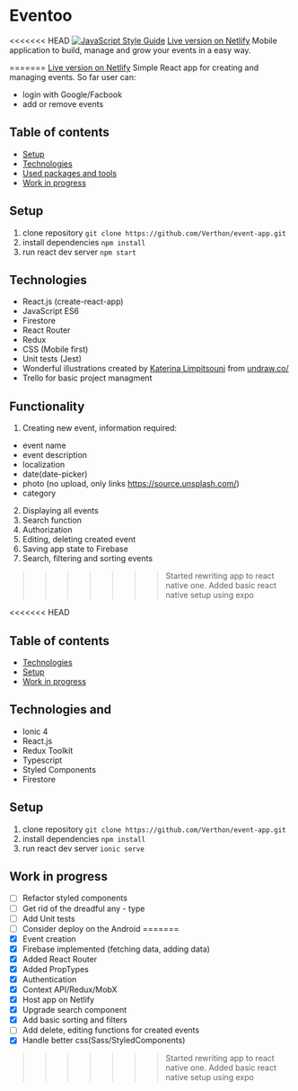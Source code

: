 # Eventoo
<<<<<<< HEAD
[![JavaScript Style Guide](https://img.shields.io/badge/code_style-standard-brightgreen.svg)](https://standardjs.com)
[Live version on Netlify](https://eventooo.netlify.app "Live version on Netlify") 
Mobile application to build, manage and grow your events in a easy way. 

=======
[Live version on Netlify](https://eventooo.netlify.com/ "Live version on Netlify")
Simple React app for creating and managing events. So far user can:
- login with Google/Facbook
- add or remove events

## Table of contents
* [Setup](#setup)
* [Technologies](#technologies)
* [Used packages and tools](#used-packages-and-tools)
* [Work in progress](#work-in-progress)

## Setup

1. clone repository `git clone https://github.com/Verthon/event-app.git`
2. install dependencies `npm install`
3. run react dev server `npm start`

## Technologies
- React.js (create-react-app)
- JavaScript ES6
- Firestore
- React Router
- Redux
- CSS (Mobile first)
- Unit tests (Jest)
- Wonderful illustrations created by [Katerina Limpitsouni](https://twitter.com/ninalimpi) from [undraw.co/](https://undraw.co/) 
- Trello for basic project managment


## Functionality

1. Creating new event, information required:
  * event name
  * event description
  * localization
  * date(date-picker)
  * photo (no upload, only links https://source.unsplash.com/)
  * category 
2. Displaying all events
3. Search function
4. Authorization
5. Editing, deleting created event
6. Saving app state to Firebase
7. Search, filtering and sorting events
>>>>>>> Started rewriting app to react native one. Added basic react native setup using expo


<<<<<<< HEAD
## Table of contents
* [Technologies](#technologies)
* [Setup](#setup)
* [Work in progress](#work-in-progress)


## Technologies and
- Ionic 4
- React.js
- Redux Toolkit
- Typescript
- Styled Components
- Firestore


## Setup

1. clone repository `git clone https://github.com/Verthon/event-app.git`
2. install dependencies `npm install`
3. run react dev server `ionic serve`


## Work in progress
- [ ] Refactor styled components
- [ ] Get rid of the dreadful any - type
- [ ] Add Unit tests
- [ ] Consider deploy on the Android
=======
- [x] Event creation
- [x] Firebase implemented (fetching data, adding data)
- [x] Added React Router
- [x] Added PropTypes
- [x] Authentication
- [x] Context API/Redux/MobX
- [x] Host app on Netlify
- [x] Upgrade search component
- [x] Add basic sorting and filters
- [ ] Add delete, editing functions for created events
- [x] Handle better css(Sass/StyledComponents)
>>>>>>> Started rewriting app to react native one. Added basic react native setup using expo
